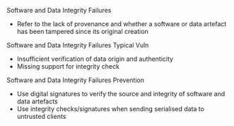 
Software and Data Integrity Failures
- Refer to the lack of provenance and whether a software or data artefact has been tampered since its original creation

Software and Data Integrity Failures Typical Vuln
- Insufficient verification of data origin and authenticity
- Missing support for integrity check

Software and Data Integrity Failures Prevention
- Use digital signatures to verify the source and integrity of software and data artefacts
- Use integrity checks/signatures when sending serialised data to untrusted clients

